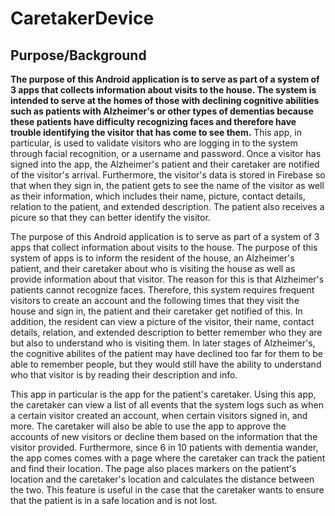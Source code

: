 # CaretakerDevice
## Purpose/Background

**The purpose of this Android application is to serve as part of a system of 3 apps that collects information about visits to the house. The system is intended to serve at the homes of those with declining cognitive abilities such as patients with Alzheimer's or other types of dementias because these patients have difficulty recognizing faces and therefore have trouble identifying the visitor that has come to see them.** This app, in particular, is used to validate visitors who are logging in to the system through facial recognition, or a username and password. Once a visitor has signed into the app, the Alzheimer's patient and their caretaker are notified of the visitor's arrival. Furthermore, the visitor's data is stored in Firebase so that when they sign in, the patient gets to see the name of the visitor as well as their information, which includes their name, picture, contact details, relation to the patient, and extended description. The patient also receives a picure so that they can better identify the visitor.


The purpose of this Android application is to serve as part of a system of 3 apps that collect information about visits to the house. The purpose of this system of apps is to inform the resident of the house, an Alzheimer's patient, and their caretaker about who is visiting the house as well as provide information about that visitor. The reason for this is that Alzheimer's patients cannot recognize faces. Therefore, this system requires frequent visitors to create an account and the following times that they visit the house and sign in, the patient and their caretaker get notified of this. In addition, the resident can view a picture of the visitor, their name, contact details, relation, and extended description to better remember who they are but also to understand who is visiting them. In later stages of Alzheimer's, the cognitive abilites of the patient may have declined too far for them to be able to remember people, but they would still have the ability to understand who that visitor is by reading their description and info.

This app in particular is the app for the patient's caretaker. Using this app, the caretaker can view a list of all events that the system logs such as when a certain visitor created an account, when certain visitors signed in, and more. The caretaker will also be able to use the app to approve the accounts of new visitors or decline them based on the information that the visitor provided. Furthermore, since 6 in 10 patients with dementia wander, the app comes comes with a page where the caretaker can track the patient and find their location. The page also places markers on the patient's location and the caretaker's location and calculates the distance between the two. This feature is useful in the case that the caretaker wants to ensure that the patient is in a safe location and is not lost.

